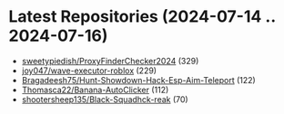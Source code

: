 # Latest Repositories (2024-07-14 .. 2024-07-16)

- [sweetypiedish/ProxyFinderChecker2024](https://github.com/sweetypiedish/ProxyFinderChecker2024) (329)
- [joy047/wave-executor-roblox](https://github.com/joy047/wave-executor-roblox) (229)
- [Bragadeesh75/Hunt-Showdown-Hack-Esp-Aim-Teleport](https://github.com/Bragadeesh75/Hunt-Showdown-Hack-Esp-Aim-Teleport) (122)
- [Thomasca22/Banana-AutoClicker](https://github.com/Thomasca22/Banana-AutoClicker) (112)
- [shootersheep135/Black-Squadhck-reak](https://github.com/shootersheep135/Black-Squadhck-reak) (70)
